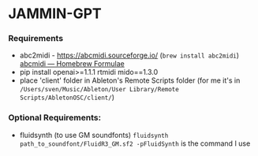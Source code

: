 # JAMMIN-GPT

### Requirements
- abc2midi - https://abcmidi.sourceforge.io/
(`brew install abc2midi`) [abcmidi — Homebrew Formulae](https://formulae.brew.sh/formula/abcmidi)
- pip install openai>=1.1.1 rtmidi mido==1.3.0
- place 'client' folder in Ableton's Remote Scripts folder
(for me it's in `/Users/sven/Music/Ableton/User Library/Remote Scripts/AbletonOSC/client/`)

### Optional Requirements:
- fluidsynth (to use GM soundfonts)
`fluidsynth path_to_soundfont/FluidR3_GM.sf2 -pFluidSynth` is the command I use

